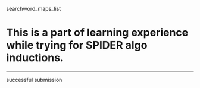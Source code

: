  searchword_maps_list
 # This is a part of learning experience while trying for SPIDER algo inductions.
 -------------------------------------------------------------------------------
 successful submission
